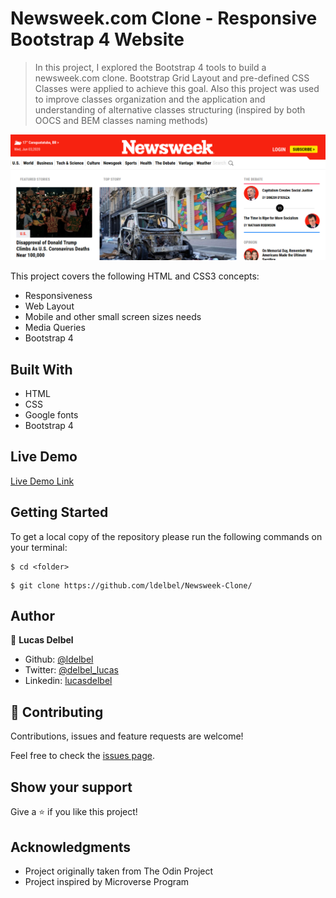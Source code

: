 # Newsweek.com Clone - Responsive Bootstrap 4 Website

> In this project, I explored the Bootstrap 4 tools to build a newsweek.com clone.
> Bootstrap Grid Layout and pre-defined CSS Classes were applied to achieve this goal.
> Also this project was used to improve classes organization and the application and understanding of alternative classes structuring (inspired by both OOCS and BEM classes naming methods)

![screenshot](./images/screenshot.png)

This project covers the following HTML and CSS3 concepts:

- Responsiveness
- Web Layout
- Mobile and other small screen sizes needs
- Media Queries
- Bootstrap 4

## Built With

- HTML
- CSS
- Google fonts
- Bootstrap 4

## Live Demo

[Live Demo Link](https://rawcdn.githack.com/ldelbel/Newsweek-Clone/e5f9d148e744ca162a3affec0483f49fa98694a5/index.html)

## Getting Started

To get a local copy of the repository please run the following commands on your terminal:

```
$ cd <folder>
```

```
$ git clone https://github.com/ldelbel/Newsweek-Clone/
```

## Author

👤 **Lucas Delbel**

- Github: [@ldelbel](https://github.com/ldelbel)
- Twitter: [@delbel_lucas](https://twitter.com/delbel_lucas)
- Linkedin: [lucasdelbel](https://www.linkedin.com/in/lucasdelbel/)

## 🤝 Contributing

Contributions, issues and feature requests are welcome!

Feel free to check the [issues page](https://github.com/ldelbel/Newsweek-Clone/issues).

## Show your support

Give a ⭐️ if you like this project!

## Acknowledgments

- Project originally taken from The Odin Project
- Project inspired by Microverse Program
